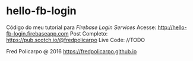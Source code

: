 # hello-fb-login
Código do meu tutorial para *Firebase Login Services*
Acesse: http://hello-fb-login.firebaseapp.com
Post Completo: https://pub.scotch.io/@fredpolicarpo
Live Code: //TODO

Fred Policarpo @ 2016
https://fredpolicarpo.github.io
